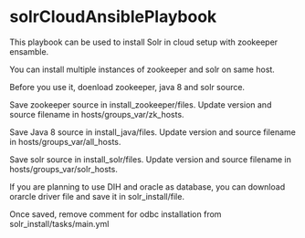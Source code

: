 # solrCloudAnsiblePlaybook
This playbook can be used to install Solr in cloud setup with zookeeper ensamble.

You can install multiple instances of zookeeper and solr on same host. 

Before you use it, doenload zookeeper, java 8 and solr source. 

Save zookeeper source in install_zookeeper/files. Update version and source filename in hosts/groups_var/zk_hosts.

Save Java 8 source in install_java/files. Update version and source filename in hosts/groups_var/all_hosts.

Save solr source in install_solr/files.  Update version and source filename in hosts/groups_var/solr_hosts.

If you are planning to use DIH and oracle as database, you can download orarcle driver file and save it in solr_install/file. 

Once saved, remove comment for odbc installation from solr_install/tasks/main.yml 

